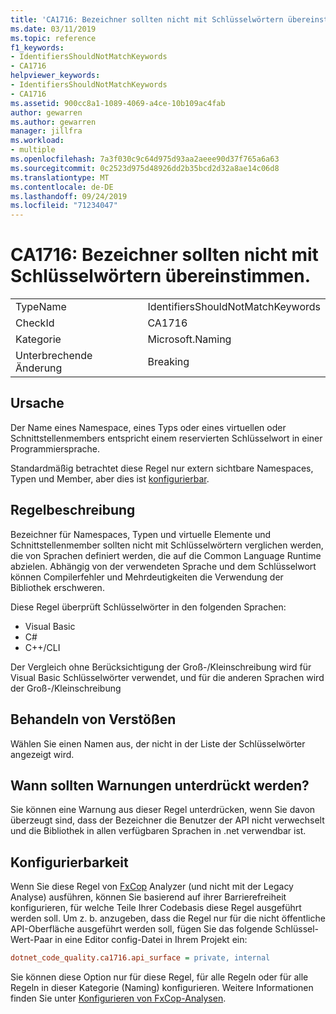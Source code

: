 ```yaml
---
title: 'CA1716: Bezeichner sollten nicht mit Schlüsselwörtern übereinstimmen.'
ms.date: 03/11/2019
ms.topic: reference
f1_keywords:
- IdentifiersShouldNotMatchKeywords
- CA1716
helpviewer_keywords:
- IdentifiersShouldNotMatchKeywords
- CA1716
ms.assetid: 900cc8a1-1089-4069-a4ce-10b109ac4fab
author: gewarren
ms.author: gewarren
manager: jillfra
ms.workload:
- multiple
ms.openlocfilehash: 7a3f030c9c64d975d93aa2aeee90d37f765a6a63
ms.sourcegitcommit: 0c2523d975d48926dd2b35bcd2d32a8ae14c06d8
ms.translationtype: MT
ms.contentlocale: de-DE
ms.lasthandoff: 09/24/2019
ms.locfileid: "71234047"
---
```

# <a name="ca1716-identifiers-should-not-match-keywords"></a>CA1716: Bezeichner sollten nicht mit Schlüsselwörtern übereinstimmen.

|||
|-|-|
|TypeName|IdentifiersShouldNotMatchKeywords|
|CheckId|CA1716|
|Kategorie|Microsoft.Naming|
|Unterbrechende Änderung|Breaking|

## <a name="cause"></a>Ursache

Der Name eines Namespace, eines Typs oder eines virtuellen oder Schnittstellenmembers entspricht einem reservierten Schlüsselwort in einer Programmiersprache.

Standardmäßig betrachtet diese Regel nur extern sichtbare Namespaces, Typen und Member, aber dies ist [konfigurierbar](#configurability).

## <a name="rule-description"></a>Regelbeschreibung

Bezeichner für Namespaces, Typen und virtuelle Elemente und Schnittstellenmember sollten nicht mit Schlüsselwörtern verglichen werden, die von Sprachen definiert werden, die auf die Common Language Runtime abzielen. Abhängig von der verwendeten Sprache und dem Schlüsselwort können Compilerfehler und Mehrdeutigkeiten die Verwendung der Bibliothek erschweren.

Diese Regel überprüft Schlüsselwörter in den folgenden Sprachen:

- Visual Basic
- C#
- C++/CLI

Der Vergleich ohne Berücksichtigung der Groß-/Kleinschreibung wird für Visual Basic Schlüsselwörter verwendet, und für die anderen Sprachen wird der Groß-/Kleinschreibung

## <a name="how-to-fix-violations"></a>Behandeln von Verstößen

Wählen Sie einen Namen aus, der nicht in der Liste der Schlüsselwörter angezeigt wird.

## <a name="when-to-suppress-warnings"></a>Wann sollten Warnungen unterdrückt werden?

Sie können eine Warnung aus dieser Regel unterdrücken, wenn Sie davon überzeugt sind, dass der Bezeichner die Benutzer der API nicht verwechselt und die Bibliothek in allen verfügbaren Sprachen in .net verwendbar ist.

## <a name="configurability"></a>Konfigurierbarkeit

Wenn Sie diese Regel von [FxCop](install-fxcop-analyzers.md) Analyzer (und nicht mit der Legacy Analyse) ausführen, können Sie basierend auf ihrer Barrierefreiheit konfigurieren, für welche Teile Ihrer Codebasis diese Regel ausgeführt werden soll. Um z. b. anzugeben, dass die Regel nur für die nicht öffentliche API-Oberfläche ausgeführt werden soll, fügen Sie das folgende Schlüssel-Wert-Paar in eine Editor config-Datei in Ihrem Projekt ein:

```ini
dotnet_code_quality.ca1716.api_surface = private, internal
```

Sie können diese Option nur für diese Regel, für alle Regeln oder für alle Regeln in dieser Kategorie (Naming) konfigurieren. Weitere Informationen finden Sie unter [Konfigurieren von FxCop-Analysen](configure-fxcop-analyzers.md).